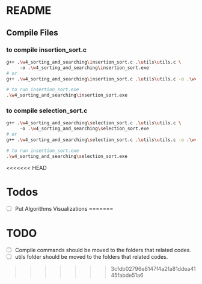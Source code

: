 # README

## Compile Files

### to compile insertion_sort.c

```bash
g++ .\w4_sorting_and_searching\insertion_sort.c .\utils\utils.c \ 
     -o .\w4_sorting_and_searching\insertion_sort.exe
# or
g++ .\w4_sorting_and_searching\insertion_sort.c .\utils\utils.c -o .\w4_sorting_and_searching\insertion_sort.exe

# to run insertion_sort.exe
.\w4_sorting_and_searching\insertion_sort.exe
```

### to compile selection_sort.c

```bash
g++ .\w4_sorting_and_searching\selection_sort.c .\utils\utils.c \ 
     -o .\w4_sorting_and_searching\selection_sort.exe
# or
g++ .\w4_sorting_and_searching\selection_sort.c .\utils\utils.c -o .\w4_sorting_and_searching\selection_sort.exe

# to run insertion_sort.exe
.\w4_sorting_and_searching\selection_sort.exe
```

<<<<<<< HEAD
# Todos

- [ ] Put Algorithms Visualizations
=======
# TODO
- [ ] Compile commands should be moved to the folders that related codes.
- [ ] utils folder should be moved to the folders that related codes.
>>>>>>> 3cfdb02796e8147f4a2fa81ddea4145fabde51a6
